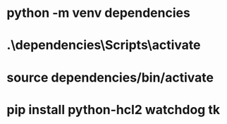 # python -m venv dependencies

# .\dependencies\Scripts\activate

# source dependencies/bin/activate

# pip install python-hcl2 watchdog tk